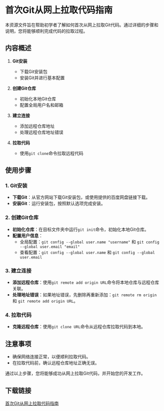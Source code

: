 # 首次Git从网上拉取代码指南

本资源文件旨在帮助初学者了解如何首次从网上拉取Git代码。通过详细的步骤和说明，您将能够顺利完成代码的拉取过程。

## 内容概述

1. **Git安装**
   - 下载Git安装包
   - 安装Git并进行基本配置

2. **创建Git仓库**
   - 初始化本地Git仓库
   - 配置全局用户名和邮箱

3. **建立连接**
   - 添加远程仓库地址
   - 处理远程仓库地址错误

4. **拉取代码**
   - 使用`git clone`命令拉取远程代码

## 使用步骤

### 1. Git安装

- **下载Git**：从官方网站下载Git安装包，或使用提供的百度网盘链接下载。
- **安装Git**：运行安装包，按照默认选项完成安装。

### 2. 创建Git仓库

- **初始化仓库**：在目标文件夹中运行`git init`命令，初始化本地Git仓库。
- **配置用户信息**：
  - 全局配置：`git config --global user.name "username"` 和 `git config --global user.email "email"`
  - 查看配置：`git config --global user.name` 和 `git config --global user.email`

### 3. 建立连接

- **添加远程仓库**：使用`git remote add origin URL`命令将本地仓库与远程仓库关联。
- **处理地址错误**：如果地址错误，先删除再重新添加：`git remote rm origin` 和 `git remote add origin URL`。

### 4. 拉取代码

- **克隆远程仓库**：使用`git clone URL`命令从远程仓库拉取代码到本地。

## 注意事项

- 确保网络连接正常，以便顺利拉取代码。
- 在拉取代码前，确认远程仓库地址正确无误。

通过以上步骤，您将能够成功从网上拉取Git代码，并开始您的开发工作。

## 下载链接

[首次Git从网上拉取代码指南](https://pan.quark.cn/s/9f25c6de936a)